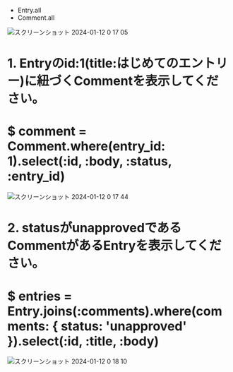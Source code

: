 - Entry.all
- Comment.all

![スクリーンショット 2024-01-12 0 17 05](https://github.com/A1-frkweiichi/model_test/assets/102509805/1bcda220-5bed-4f8f-96ab-84abb6eccddb)

# 1. Entryのid:1(title:はじめてのエントリー)に紐づくCommentを表示してください。
# $ comment = Comment.where(entry_id: 1).select(:id, :body, :status, :entry_id)

![スクリーンショット 2024-01-12 0 17 44](https://github.com/A1-frkweiichi/model_test/assets/102509805/9fc69314-d561-4e87-8a92-b0d00dc299bc)

# 2. statusがunapprovedであるCommentがあるEntryを表示してください。
# $ entries = Entry.joins(:comments).where(comments: { status: 'unapproved' }).select(:id, :title, :body)

![スクリーンショット 2024-01-12 0 18 10](https://github.com/A1-frkweiichi/model_test/assets/102509805/bcc3c326-a519-41f1-aa99-a096251437a3)

